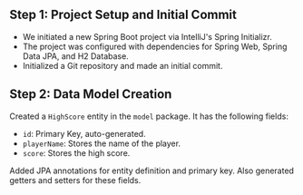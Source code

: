 ## Step 1: Project Setup and Initial Commit

- We initiated a new Spring Boot project via IntelliJ's Spring Initializr.
- The project was configured with dependencies for Spring Web, Spring Data JPA, and H2 Database.
- Initialized a Git repository and made an initial commit.

## Step 2: Data Model Creation

Created a `HighScore` entity in the `model` package. It has the following fields:

- `id`: Primary Key, auto-generated.
- `playerName`: Stores the name of the player.
- `score`: Stores the high score.

Added JPA annotations for entity definition and primary key. Also generated getters and setters for these fields.
